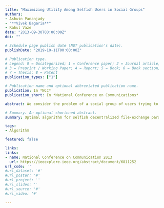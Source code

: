 ```yaml
---
title: "Maximizing Utility Among Selfish Users in Social Groups"
authors:
- Ashwin Pananjady
- "**Vivek Bagaria**"
- Rahul Vaze
date: "2013-09-30T00:00:00Z"
doi: ""

# Schedule page publish date (NOT publication's date).
publishDate: "2019-10-11T00:00:00Z"

# Publication type.
# Legend: 0 = Uncategorized; 1 = Conference paper; 2 = Journal article;
# 3 = Preprint / Working Paper; 4 = Report; 5 = Book; 6 = Book section;
# 7 = Thesis; 8 = Patent
publication_types: ["1"]

# Publication name and optional abbreviated publication name.
publication: In *NCC*
publication_short: In *National Conference on Communications*

abstract: We consider the problem of a social group of users trying to obtain a "universe" of files, first from a server and then via exchange amongst themselves. We consider the selfish file-exchange paradigm of give-and-take, whereby two users can exchange files only if each has something unique to offer the other. We are interested in maximizing the number of users who can obtain the universe through a schedule of file-exchanges. We first present a practical paradigm of file acquisition. We then present an algorithm which ensures that at least half the users obtain the universe with high probability for n files and m=O(logn) users when n→∞, thereby showing an approximation ratio of 2. Extending these ideas, we show a 1+ε1 - approximation algorithm for m=O(n), ε1>0 and a (1+z)/2+ε2 - approximation algorithm for m=O(nz), z>1, ε2>0. Finally, we show that for any m=O(eo(n)), there exists a schedule of file exchanges which ensures that at least half the users obtain the universe.

# Summary. An optional shortened abstract.
summary: Optimal algorithm for selfish decentralized file-exchange paradigm of give-and-take, whereby two users can exchange files only if each has something unique to offer the other.

tags:
- Algorithm

featured: false

links:
links:
- name: National Conference on Communication 2013
  url: https://ieeexplore.ieee.org/abstract/document/6811252
url_code: ''
#url_dataset: '#'
#url_poster: '#'
#url_project: ''
#url_slides: ''
#url_source: '#'
#url_video: '#'

---
```



